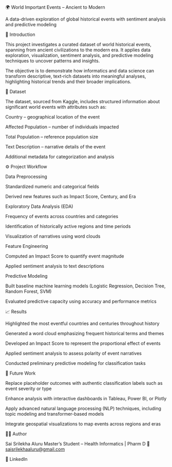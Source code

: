 🌍 World Important Events – Ancient to Modern

A data-driven exploration of global historical events with sentiment analysis and predictive modeling

📌 Introduction

This project investigates a curated dataset of world historical events, spanning from ancient civilizations to the modern era. It applies data exploration, visualization, sentiment analysis, and predictive modeling techniques to uncover patterns and insights.

The objective is to demonstrate how informatics and data science can transform descriptive, text-rich datasets into meaningful analyses, highlighting historical trends and their broader implications.

📂 Dataset

The dataset, sourced from Kaggle, includes structured information about significant world events with attributes such as:

Country – geographical location of the event

Affected Population – number of individuals impacted

Total Population – reference population size

Text Description – narrative details of the event

Additional metadata for categorization and analysis

⚙️ Project Workflow

Data Preprocessing

Standardized numeric and categorical fields

Derived new features such as Impact Score, Century, and Era

Exploratory Data Analysis (EDA)

Frequency of events across countries and categories

Identification of historically active regions and time periods

Visualization of narratives using word clouds

Feature Engineering

Computed an Impact Score to quantify event magnitude

Applied sentiment analysis to text descriptions

Predictive Modeling

Built baseline machine learning models (Logistic Regression, Decision Tree, Random Forest, SVM)

Evaluated predictive capacity using accuracy and performance metrics

📈 Results

Highlighted the most eventful countries and centuries throughout history

Generated a word cloud emphasizing frequent historical terms and themes

Developed an Impact Score to represent the proportional effect of events

Applied sentiment analysis to assess polarity of event narratives

Conducted preliminary predictive modeling for classification tasks

🚀 Future Work

Replace placeholder outcomes with authentic classification labels such as event severity or type

Enhance analysis with interactive dashboards in Tableau, Power BI, or Plotly

Apply advanced natural language processing (NLP) techniques, including topic modeling and transformer-based models

Integrate geospatial visualizations to map events across regions and eras

👩‍💻 Author

Sai Srilekha Aluru
Master’s Student – Health Informatics | Pharm D
📧 saisrilekhaaluru@gmail.com

🔗 LinkedIn
